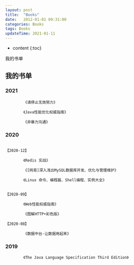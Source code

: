 ```yaml
---
layout: post
title:  "Books"
date:   2012-01-01 09:31:00
categories: Books 
tags: Books
updateTime: 2021-01-11
---
```


* content
{:toc}

我的书单

## 我的书单

### 2021

```
		《请停止无效努力》

		《Java性能优化权威指南》
		
		《非暴力沟通》
```

### 2020 

```

【2020-12】 	

		《Redis 实战》

		《[网易]深入浅出MySQL数据库开发、优化与管理维护》

		《Linux 命令、编程器、Shell编程、实例大全》


【2020-09】

		《Web性能权威指南》

		《图解HTTP+彩色版》

【2020-08】

		《数据中台-让数据用起来》
```


### 2019

```
		《The Java Language Specification Third Edition》

```